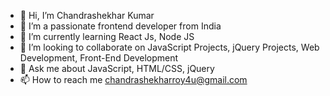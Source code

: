 - 👋 Hi, I’m Chandrashekhar Kumar
- 👀 I’m a passionate frontend developer from India
- 🌱 I’m currently learning React Js, Node JS
- 💞️ I’m looking to collaborate on JavaScript Projects, jQuery Projects, Web Development, Front-End Development
- 💬 Ask me about JavaScript, HTML/CSS, jQuery
- 📫 How to reach me chandrashekharroy4u@gmail.com



